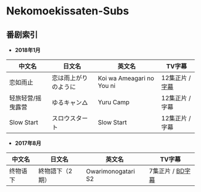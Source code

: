 # Nekomoekissaten-Subs


## 番剧索引

- **2018年1月**

| 中文名 | 日文名 | 英文名 | TV字幕 |
| ---- | ---- | ---- |  ---- |
| 恋如雨止 | 恋は雨上がりのように | Koi wa Ameagari no You ni | 12集正片 / [字幕](https://github.com/Nekomoekissaten/Koi-wa-Ameagari-no-You-ni) |
| 轻旅轻营/摇曳露营 | ゆるキャン△ | Yuru Camp |  12集正片 / 字幕 |
| Slow Start | スロウスタート | Slow Start |  12集正片 / 字幕 |

- **2017年8月**

| 中文名 | 日文名 | 英文名 | TV字幕 |
| ---- | ---- | ---- |  ---- |
| 终物语 下 | 終物語下（2期） | Owarimonogatari S2 | 7集正片 / [BD字幕](https://github.com/Nekomoekissaten/Owarimonogatari-S2) |
